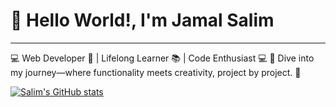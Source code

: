 # 👋 Hello World!, I'm Jamal Salim
-----

💻 Web Developer 🚀 | Lifelong Learner 📚 | Code Enthusiast 💻
🚀 Dive into my journey—where functionality meets creativity, project by project. 🚀

[![Salim's GitHub stats](https://github-readme-stats.vercel.app/api?username=jamalsalim-js12)](https://github.com/anuraghazra/github-readme-stats)
